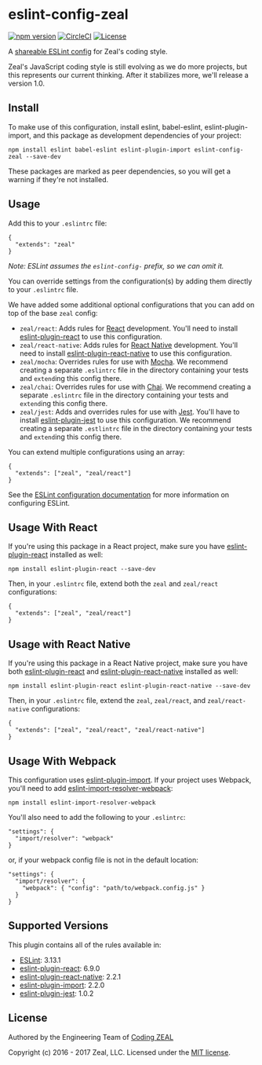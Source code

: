 # eslint-config-zeal

[![npm version](https://badge.fury.io/js/eslint-config-zeal.svg)](https://www.npmjs.com/package/eslint-config-zeal)
[![CircleCI](https://circleci.com/gh/CodingZeal/eslint-config-zeal.svg?style=shield)](https://circleci.com/gh/CodingZeal/eslint-config-zeal)
[![License](https://img.shields.io/badge/license-MIT-blue.svg)](https://opensource.org/licenses/MIT)

A [shareable ESLint config](http://eslint.org/docs/developer-guide/shareable-configs) for Zeal's coding style.

Zeal's JavaScript coding style is still evolving as we do more projects, but this represents our current thinking.  After it stabilizes more, we'll release a version 1.0.

## Install

To make use of this configuration, install eslint, babel-eslint, eslint-plugin-import, and this package as development dependencies of your project:

```
npm install eslint babel-eslint eslint-plugin-import eslint-config-zeal --save-dev
```

These packages are marked as peer dependencies, so you will get a warning if they're not installed.

## Usage

Add this to your `.eslintrc` file:

```
{
  "extends": "zeal"
}
```

*Note: ESLint assumes the `eslint-config-` prefix, so we can omit it.*

You can override settings from the configuration(s) by adding them directly to your `.eslintrc` file.

We have added some additional optional configurations that you can add on top of the base `zeal` config:

* `zeal/react`: Adds rules for [React](https://github.com/reactjs) development.  You'll need to install [eslint-plugin-react](https://github.com/yannickcr/eslint-plugin-react) to use this configuration.
* `zeal/react-native`: Adds rules for [React Native](https://facebook.github.io/react-native/) development.  You'll need to install [eslint-plugin-react-native](https://github.com/intellicode/eslint-plugin-react-native) to use this configuration.
* `zeal/mocha`: Overrides rules for use with [Mocha](https://mochajs.org/).  We recommend creating a separate `.eslintrc` file in the directory containing your tests and `extend`ing this config there.
* `zeal/chai`: Overrides rules for use with [Chai](http://chaijs.com/).  We recommend creating a separate `.eslintrc` file in the directory containing your tests and `extend`ing this config there.
* `zeal/jest`: Adds and overrides rules for use with [Jest](http://facebook.github.io/jest/). You'll have to install [eslint-plugin-jest](https://github.com/jkimbo/eslint-plugin-jest) to use this configuration. We recommend creating a separate `.estlintrc` file in the directory containing your tests and `extend`ing this config there.

You can extend multiple configurations using an array:

```
{
  "extends": ["zeal", "zeal/react"]
}
```

See the [ESLint configuration documentation](http://eslint.org/docs/user-guide/configuring) for more information on configuring ESLint.

## Usage With React

If you're using this package in a React project, make sure you have [eslint-plugin-react](https://github.com/yannickcr/eslint-plugin-react) installed as well:

```
npm install eslint-plugin-react --save-dev
```

Then, in your `.eslintrc` file, extend both the `zeal` and `zeal/react` configurations:

```
{
  "extends": ["zeal", "zeal/react"]
}
```

## Usage with React Native

If you're using this package in a React Native project, make sure you have both [eslint-plugin-react](https://github.com/yannickcr/eslint-plugin-react) and [eslint-plugin-react-native](https://github.com/intellicode/eslint-plugin-react-native) installed as well:

```
npm install eslint-plugin-react eslint-plugin-react-native --save-dev
```

Then, in your `.eslintrc` file, extend the `zeal`, `zeal/react`, and `zeal/react-native` configurations:

```
{
  "extends": ["zeal", "zeal/react", "zeal/react-native"]
}
```

## Usage With Webpack

This configuration uses [eslint-plugin-import](https://github.com/benmosher/eslint-plugin-import).  If your project uses Webpack, you'll need to add [eslint-import-resolver-webpack](https://www.npmjs.com/package/eslint-import-resolver-webpack):

```
npm install eslint-import-resolver-webpack
```

You'll also need to add the following to your `.eslintrc`:

```
"settings": {
  "import/resolver": "webpack"
}
```

or, if your webpack config file is not in the default location:

```
"settings": {
  "import/resolver": {
    "webpack": { "config": "path/to/webpack.config.js" }
  }
}
```

## Supported Versions

This plugin contains all of the rules available in:

* [ESLint](http://eslint.org/): 3.13.1
* [eslint-plugin-react](https://github.com/yannickcr/eslint-plugin-react): 6.9.0
* [eslint-plugin-react-native](https://github.com/intellicode/eslint-plugin-react-native): 2.2.1
* [eslint-plugin-import](https://github.com/benmosher/eslint-plugin-import): 2.2.0
* [eslint-plugin-jest](https://github.com/jkimbo/eslint-plugin-jest): 1.0.2

## License

Authored by the Engineering Team of [Coding ZEAL](https://codingzeal.com?utm_source=github)

Copyright (c) 2016 - 2017 Zeal, LLC.  Licensed under the [MIT license](https://opensource.org/licenses/MIT).
